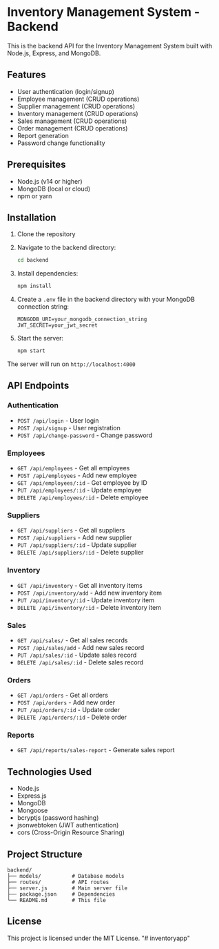 # Inventory Management System - Backend

This is the backend API for the Inventory Management System built with Node.js, Express, and MongoDB.

## Features

- User authentication (login/signup)
- Employee management (CRUD operations)
- Supplier management (CRUD operations)
- Inventory management (CRUD operations)
- Sales management (CRUD operations)
- Order management (CRUD operations)
- Report generation
- Password change functionality

## Prerequisites

- Node.js (v14 or higher)
- MongoDB (local or cloud)
- npm or yarn

## Installation

1. Clone the repository
2. Navigate to the backend directory:

   ```bash
   cd backend
   ```

3. Install dependencies:

   ```bash
   npm install
   ```

4. Create a `.env` file in the backend directory with your MongoDB connection string:

   ```
   MONGODB_URI=your_mongodb_connection_string
   JWT_SECRET=your_jwt_secret
   ```

5. Start the server:
   ```bash
   npm start
   ```

The server will run on `http://localhost:4000`

## API Endpoints

### Authentication

- `POST /api/login` - User login
- `POST /api/signup` - User registration
- `POST /api/change-password` - Change password

### Employees

- `GET /api/employees` - Get all employees
- `POST /api/employees` - Add new employee
- `GET /api/employees/:id` - Get employee by ID
- `PUT /api/employees/:id` - Update employee
- `DELETE /api/employees/:id` - Delete employee

### Suppliers

- `GET /api/suppliers` - Get all suppliers
- `POST /api/suppliers` - Add new supplier
- `PUT /api/suppliers/:id` - Update supplier
- `DELETE /api/suppliers/:id` - Delete supplier

### Inventory

- `GET /api/inventory` - Get all inventory items
- `POST /api/inventory/add` - Add new inventory item
- `PUT /api/inventory/:id` - Update inventory item
- `DELETE /api/inventory/:id` - Delete inventory item

### Sales

- `GET /api/sales/` - Get all sales records
- `POST /api/sales/add` - Add new sales record
- `PUT /api/sales/:id` - Update sales record
- `DELETE /api/sales/:id` - Delete sales record

### Orders

- `GET /api/orders` - Get all orders
- `POST /api/orders` - Add new order
- `PUT /api/orders/:id` - Update order
- `DELETE /api/orders/:id` - Delete order

### Reports

- `GET /api/reports/sales-report` - Generate sales report

## Technologies Used

- Node.js
- Express.js
- MongoDB
- Mongoose
- bcryptjs (password hashing)
- jsonwebtoken (JWT authentication)
- cors (Cross-Origin Resource Sharing)

## Project Structure

```
backend/
├── models/          # Database models
├── routes/          # API routes
├── server.js        # Main server file
├── package.json     # Dependencies
└── README.md        # This file
```

## License

This project is licensed under the MIT License.
"# inventoryapp" 
